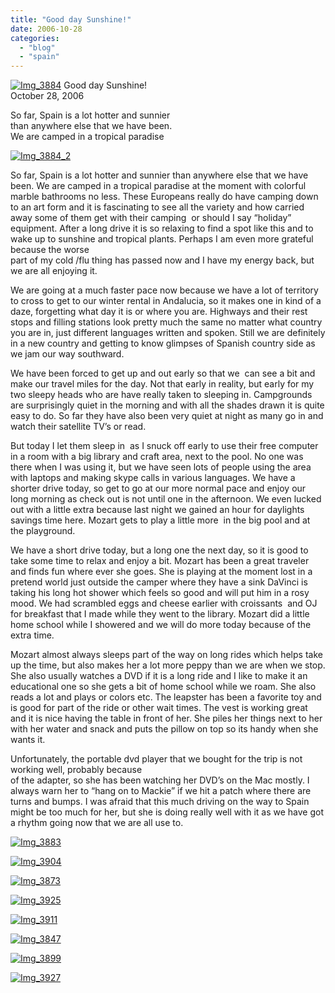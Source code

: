 ```yaml
---
title: "Good day Sunshine!"
date: 2006-10-28
categories: 
  - "blog"
  - "spain"
---
```


 [![Img_3884](https://pub-ac94b3f306b24c0dba4238943c97f2e1.r2.dev/2008/04/24/img_3884.png "Img_3884")](https://pub-ac94b3f306b24c0dba4238943c97f2e1.r2.dev/photos/uncategorized/2008/04/24/img_3884.png) Good day Sunshine!  
October 28, 2006

So far, Spain is a lot hotter and sunnier  
than anywhere else that we have been.  
We are camped in a tropical paradise

<!--more-->

[![Img_3884_2](https://pub-ac94b3f306b24c0dba4238943c97f2e1.r2.dev/2008/04/24/img_3884_2.png "Img_3884_2")](https://pub-ac94b3f306b24c0dba4238943c97f2e1.r2.dev/photos/uncategorized/2008/04/24/img_3884_2.png)

So far, Spain is a lot hotter and sunnier than anywhere else that we have been. We are camped in a tropical paradise at the moment with colorful marble bathrooms no less. These Europeans really do have camping down to an art form and it is fascinating to see all the variety and how carried away some of them get with their camping  or should I say “holiday” equipment. After a long drive it is so relaxing to find a spot like this and to wake up to sunshine and tropical plants. Perhaps I am even more grateful because the worse  
part of my cold /flu thing has passed now and I have my energy back, but we are all enjoying it.

We are going at a much faster pace now because we have a lot of territory to cross to get to our winter rental in Andalucia, so it makes one in kind of a daze, forgetting what day it is or where you are. Highways and their rest stops and filling stations look pretty much the same no matter what country you are in, just different languages written and spoken. Still we are definitely in a new country and getting to know glimpses of Spanish country side as we jam our way southward.

We have been forced to get up and out early so that we  can see a bit and make our travel miles for the day. Not that early in reality, but early for my two sleepy heads who are have really taken to sleeping in. Campgrounds are surprisingly quiet in the morning and with all the shades drawn it is quite easy to do. So far they have also been very quiet at night as many go in and watch their satellite TV’s or read.

But today I let them sleep in  as I snuck off early to use their free computer in a room with a big library and craft area, next to the pool. No one was there when I was using it, but we have seen lots of people using the area with laptops and making skype calls in various languages. We have a shorter drive today, so get to go at our more normal pace and enjoy our long morning as check out is not until one in the afternoon. We even lucked out with a little extra because last night we gained an hour for daylights savings time here. Mozart gets to play a little more  in the big pool and at the playground.

We have a short drive today, but a long one the next day, so it is good to take some time to relax and enjoy a bit. Mozart has been a great traveler and finds fun where ever she goes. She is playing at the moment lost in a pretend world just outside the camper where they have a sink DaVinci is taking his long hot shower which feels so good and will put him in a rosy mood. We had scrambled eggs and cheese earlier with croissants  and OJ for breakfast that I made while they went to the library. Mozart did a little home school while I showered and we will do more today because of the extra time.

Mozart almost always sleeps part of the way on long rides which helps take up the time, but also makes her a lot more peppy than we are when we stop. She also usually watches a DVD if it is a long ride and I like to make it an educational one so she gets a bit of home school while we roam. She also reads a lot and plays or colors etc. The leapster has been a favorite toy and is good for part of the ride or other wait times. The vest is working great and it is nice having the table in front of her. She piles her things next to her with her water and snack and puts the pillow on top so its handy when she wants it.

Unfortunately, the portable dvd player that we bought for the trip is not working well, probably because  
of the adapter, so she has been watching her DVD’s on the Mac mostly. I always warn her to “hang on to Mackie” if we hit a patch where there are turns and bumps. I was afraid that this much driving on the way to Spain might be too much for her, but she is doing really well with it as we have got a rhythm going now that we are all use to.

[![Img_3883](https://pub-ac94b3f306b24c0dba4238943c97f2e1.r2.dev/2008/04/24/img_3883.png "Img_3883")](https://pub-ac94b3f306b24c0dba4238943c97f2e1.r2.dev/photos/uncategorized/2008/04/24/img_3883.png)

[![Img_3904](https://pub-ac94b3f306b24c0dba4238943c97f2e1.r2.dev/2008/04/24/img_3904.png "Img_3904")](https://pub-ac94b3f306b24c0dba4238943c97f2e1.r2.dev/photos/uncategorized/2008/04/24/img_3904.png)

[![Img_3873](https://pub-ac94b3f306b24c0dba4238943c97f2e1.r2.dev/2008/04/24/img_3873.png "Img_3873")](https://pub-ac94b3f306b24c0dba4238943c97f2e1.r2.dev/photos/uncategorized/2008/04/24/img_3873.png)

[![Img_3925](https://pub-ac94b3f306b24c0dba4238943c97f2e1.r2.dev/2008/04/24/img_3925.png "Img_3925")](https://pub-ac94b3f306b24c0dba4238943c97f2e1.r2.dev/photos/uncategorized/2008/04/24/img_3925.png)

[![Img_3911](https://pub-ac94b3f306b24c0dba4238943c97f2e1.r2.dev/2008/04/24/img_3911.png "Img_3911")](https://pub-ac94b3f306b24c0dba4238943c97f2e1.r2.dev/photos/uncategorized/2008/04/24/img_3911.png)

[![Img_3847](https://pub-ac94b3f306b24c0dba4238943c97f2e1.r2.dev/2008/04/24/img_3847.png "Img_3847")](https://pub-ac94b3f306b24c0dba4238943c97f2e1.r2.dev/photos/uncategorized/2008/04/24/img_3847.png)

[![Img_3899](https://pub-ac94b3f306b24c0dba4238943c97f2e1.r2.dev/2008/04/24/img_3899.png "Img_3899")](https://pub-ac94b3f306b24c0dba4238943c97f2e1.r2.dev/photos/uncategorized/2008/04/24/img_3899.png)

[![Img_3927](https://pub-ac94b3f306b24c0dba4238943c97f2e1.r2.dev/2008/04/24/img_3927.png "Img_3927")](https://pub-ac94b3f306b24c0dba4238943c97f2e1.r2.dev/photos/uncategorized/2008/04/24/img_3927.png)
